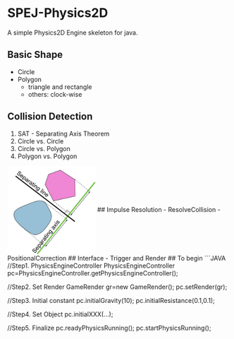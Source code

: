 # SPEJ-Physics2D
A simple Physics2D Engine skeleton for java.
## Basic Shape
- Circle
- Polygon
  - triangle and rectangle
  - others: clock-wise
## Collision Detection
1. SAT - Separating Axis Theorem
  1. Circle vs. Circle
  2. Circle vs. Polygon
  3. Polygon vs. Polygon  
<img src="img/SAT.jpg" width = "200" height = "200" align=center />
## Impulse Resolution
- ResolveCollision
- PositionalCorrection
## Interface
- Trigger and Render
## To begin
```JAVA
//Step1. PhysicsEngineController
PhysicsEngineController pc=PhysicsEngineController.getPhysicsEngineController();

//Step2. Set Render
GameRender gr=new GameRender();
pc.setRender(gr);

//Step3. Initial constant
pc.initialGravity(10);
pc.initialResistance(0.1,0.1);

//Step4. Set Object
pc.initialXXX(...);

//Step5. Finalize
pc.readyPhysicsRunning();
pc.startPhysicsRunning();
```

